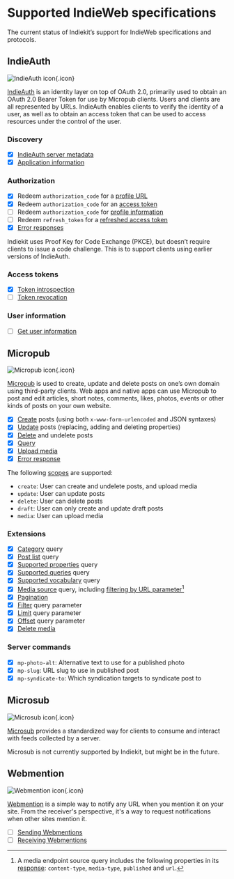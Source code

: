 # Supported IndieWeb specifications

The current status of Indiekit’s support for IndieWeb specifications and protocols.

## IndieAuth

![IndieAuth icon](/icons/indieauth.svg){.icon}

[IndieAuth](https://indieauth.spec.indieweb.org) is an identity layer on top of OAuth 2.0, primarily used to obtain an OAuth 2.0 Bearer Token for use by Micropub clients. Users and clients are all represented by URLs. IndieAuth enables clients to verify the identity of a user, as well as to obtain an access token that can be used to access resources under the control of the user.

### Discovery

* [x] [IndieAuth server metadata](https://indieauth.spec.indieweb.org/#indieauth-server-metadata)
* [x] [Application information](https://indieauth.spec.indieweb.org/#application-information)

### Authorization

* [x] Redeem `authorization_code` for a [profile URL](https://indieauth.spec.indieweb.org/#profile-url-response)
* [x] Redeem `authorization_code` for an [access token](https://indieauth.spec.indieweb.org/#access-token-response)
* [ ] Redeem `authorization_code` for [profile information](https://indieauth.spec.indieweb.org/#profile-information)
* [ ] Redeem `refresh_token` for a [refreshed access token](https://indieauth.spec.indieweb.org/#refresh-tokens)
* [x] [Error responses](https://indieauth.spec.indieweb.org/#error-responses)

Indiekit uses Proof Key for Code Exchange (PKCE), but doesn’t require clients to issue a code challenge. This is to support clients using earlier versions of IndieAuth.

### Access tokens

* [x] [Token introspection](https://indieauth.spec.indieweb.org/#access-token-verification)
* [ ] [Token revocation](https://indieauth.spec.indieweb.org/#token-revocation)

### User information

* [ ] [Get user information](https://indieauth.spec.indieweb.org/#user-information)

## Micropub

![Micropub icon](/icons/micropub.svg){.icon}

[Micropub](https://micropub.spec.indieweb.org) is used to create, update and delete posts on one’s own domain using third-party clients. Web apps and native apps can use Micropub to post and edit articles, short notes, comments, likes, photos, events or other kinds of posts on your own website.

* [x] [Create](https://micropub.spec.indieweb.org/#create) posts (using both `x-www-form-urlencoded` and JSON syntaxes)
* [x] [Update](https://micropub.spec.indieweb.org/#update) posts (replacing, adding and deleting properties)
* [x] [Delete](https://micropub.spec.indieweb.org/#delete) and undelete posts
* [x] [Query](https://micropub.spec.indieweb.org/#querying)
* [x] [Upload media](https://micropub.spec.indieweb.org/#media-endpoint)
* [x] [Error response](https://micropub.spec.indieweb.org/#error-response)

The following [scopes](https://indieweb.org/scope) are supported:

* `create`: User can create and undelete posts, and upload media
* `update`: User can update posts
* `delete`: User can delete posts
* `draft`: User can only create and update draft posts
* `media`: User can upload media

### Extensions

* [x] [Category](https://github.com/indieweb/micropub-extensions/issues/5) query
* [x] [Post list](https://github.com/indieweb/micropub-extensions/issues/4) query
* [x] [Supported properties](https://github.com/indieweb/micropub-extensions/issues/33) query
* [x] [Supported queries](https://github.com/indieweb/micropub-extensions/issues/7) query
* [x] [Supported vocabulary](https://github.com/indieweb/micropub-extensions/issues/1) query
* [x] [Media source](https://github.com/indieweb/micropub-extensions/issues/14) query, including [filtering by URL parameter](https://github.com/indieweb/micropub-extensions/issues/37)[^1]
* [x] [Pagination](https://github.com/indieweb/micropub-extensions/issues/48)
* [x] [Filter](https://github.com/indieweb/micropub-extensions/issues/34) query parameter
* [x] [Limit](https://github.com/indieweb/micropub-extensions/issues/35) query parameter
* [x] [Offset](https://github.com/indieweb/micropub-extensions/issues/36) query parameter
* [x] [Delete media](https://github.com/indieweb/micropub-extensions/issues/30)

[^1]: A media endpoint source query includes the following properties in its [response](https://github.com/indieweb/micropub-extensions/issues/13): `content-type`, `media-type`, `published` and `url`.

### Server commands

* [x] `mp-photo-alt`: Alternative text to use for a published photo
* [x] `mp-slug`: URL slug to use in published post
* [x] `mp-syndicate-to`: Which syndication targets to syndicate post to

## Microsub

![Microsub icon](/icons/microsub.svg){.icon}

[Microsub](https://indieweb.org/Microsub-spec) provides a standardized way for clients to consume and interact with feeds collected by a server.

Microsub is not currently supported by Indiekit, but might be in the future.

## Webmention

![Webmention icon](/icons/webmention.svg){.icon}

[Webmention](https://webmention.net/draft) is a simple way to notify any URL when you mention it on your site. From the receiver's perspective, it's a way to request notifications when other sites mention it.

* [ ] [Sending Webmentions](https://webmention.net/draft/#sending-webmentions)
* [ ] [Receiving Webmentions](https://webmention.net/draft/#receiving-webmentions)
